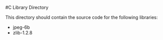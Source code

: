 #C Library Directory

This directory should contain the source code for the following libraries:

* jpeg-6b
* zlib-1.2.8
